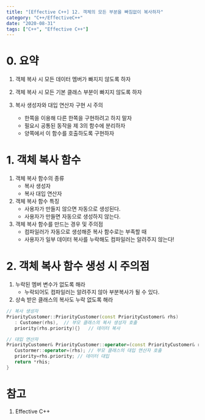 ```yaml
---
title: "[Effective C++] 12. 객체의 모든 부분을 빠짐없이 복사하자"
category: "C++/EffectiveC++"
date: "2020-08-31"
tags: ["C++", "Effective C++"]
---
```


# 0. 요약

1. 객체 복사 시 모든 데이터 멤버가 빠지지 않도록 하자
2. 객체 복사 시 모든 기본 클래스 부분이 빠지지 않도록 하자
3. 복사 생성자와 대입 연산자 구현 시 주의

   - 한쪽을 이용해 다른 한쪽을 구현하려고 하지 말자
   - 필요시 공통된 동작을 제 3의 함수에 분리하자
   - 양쪽에서 이 함수를 호출하도록 구현하자

# 1. 객체 복사 함수

1. 객체 복사 함수의 종류
   - 복사 생성자
   - 복사 대입 연산자
2. 객체 복사 함수 특징
   - 사용자가 만들지 않으면 자동으로 생성된다.
   - 사용자가 만들면 자동으로 생성하지 않는다.
3. 객체 복사 함수를 만드는 경우 및 주의점
   - 컴파일러가 자동으로 생성해준 복사 함수로는 부족할 때
   - 사용자가 일부 데이터 복사를 누락해도 컴파일러는 알려주지 않는다!

# 2. 객체 복사 함수 생성 시 주의점

1. 누락된 멤버 변수가 없도록 해라
   - 누락되어도 컴파일러는 알려주지 않아 부분복사가 될 수 있다.
2. 상속 받은 클래스의 복사도 누락 없도록 해라

```cpp
// 복사 생성자
PriorityCustomer::PriorityCustomer(const PriorityCustomer& rhs)
   : Customer(rhs),  // 부모 클래스의 복사 생성자 호출
   priority(rhs.priority){}   // 데이터 복사

// 대입 연산자
PriorityCustomer& PriorityCustomer::operator=(const PriorityCustomer& rhs){
   Custormer::operator=(rhs); // 부모 클래스의 대입 연산자 호출
   priority=rhs.priority; // 데이터 대입
   return *rhis;
}

```

# 참고

1. Effective C++
